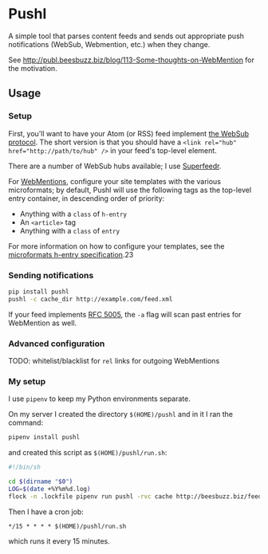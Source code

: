 # Pushl

A simple tool that parses content feeds and sends out appropriate push notifications (WebSub, Webmention, etc.) when they change.

See http://publ.beesbuzz.biz/blog/113-Some-thoughts-on-WebMention for the motivation.

## Usage

### Setup

First, you'll want to have your Atom (or RSS) feed implement [the WebSub protocol](https://indieweb.org/WebSub). The short version is that you should have a `<link rel="hub" href="http://path/to/hub" />` in your feed's top-level element.

There are a number of WebSub hubs available; I use [Superfeedr](http://pubsubhubbub.superfeedr.com).

For [WebMentions](https://indieweb.org/Webmention), configure your site templates with the various microformats; by default, Pushl will use the following tags as the top-level entry container, in descending order of priority:

* Anything with a `class` of `h-entry`
* An `<article>` tag
* Anything with a `class` of `entry`

For more information on how to configure your templates, see the [microformats h-entry specification](http://microformats.org/wiki/h-entry).23

### Sending notifications

```bash
pip install pushl
pushl -c cache_dir http://example.com/feed.xml
```

If your feed implements [RFC 5005](https://tools.ietf.org/html/rfc5005), the `-a` flag will scan past entries for WebMention as well.

### Advanced configuration

TODO: whitelist/blacklist for `rel` links for outgoing WebMentions

### My setup

I use `pipenv` to keep my Python environments separate.

On my server I created the directory `$(HOME)/pushl` and in it I ran the command:

```bash
pipenv install pushl
```

and created this script as `$(HOME)/pushl/run.sh`:

```bash
#!/bin/sh

cd $(dirname "$0")
LOG=$(date +%Y%m%d.log)
flock -n .lockfile pipenv run pushl -rvc cache http://beesbuzz.biz/feed http://publ.beesbuzz.biz/feed >> "$LOG" 2>&1
```

Then I have a cron job:

```crontab
*/15 * * * * $(HOME)/pushl/run.sh
```

which runs it every 15 minutes.